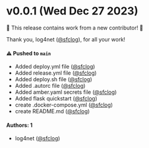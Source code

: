 # v0.0.1 (Wed Dec 27 2023)

:tada: This release contains work from a new contributor! :tada:

Thank you, log4net ([@sfclog](https://github.com/sfclog)), for all your work!

#### ⚠️ Pushed to `main`

- Added deploy.yml file ([@sfclog](https://github.com/sfclog))
- Added release.yml file ([@sfclog](https://github.com/sfclog))
- Added deploy.sh file ([@sfclog](https://github.com/sfclog))
- Added .autorc file ([@sfclog](https://github.com/sfclog))
- Added amber.yaml secrets file ([@sfclog](https://github.com/sfclog))
- Added flask quickstart ([@sfclog](https://github.com/sfclog))
- create .docker-compose.yml ([@sfclog](https://github.com/sfclog))
- create README.md ([@sfclog](https://github.com/sfclog))

#### Authors: 1

- log4net ([@sfclog](https://github.com/sfclog))
